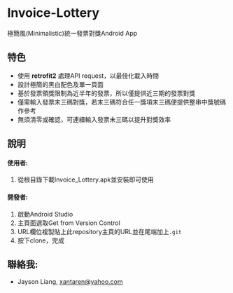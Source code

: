 # Invoice-Lottery
極簡風(Minimalistic)統一發票對獎Android App

## 特色
  * 使用 **retrofit2** 處理API request，以最佳化載入時間
  * 設計極簡的黑白配色及單一頁面
  * 基於發票領獎限制為近半年的發票，所以僅提供近三期的發票對獎
  * 僅需輸入發票末三碼對獎，若末三碼符合任一獎項末三碼便提供整串中獎號碼作參考
  * 無須清零或確認，可連續輸入發票末三碼以提升對獎效率

## 說明
#### 使用者:
1. 從根目錄下載Invoice_Lottery.apk並安裝即可使用

#### 開發者:
1. 啟動Android Studio
2. 主頁面選取Get from Version Control
3. URL欄位複製貼上此repository主頁的URL並在尾端加上`.git`
4. 按下clone，完成

## 聯絡我:
 * Jayson Liang, xantaren@yahoo.com
